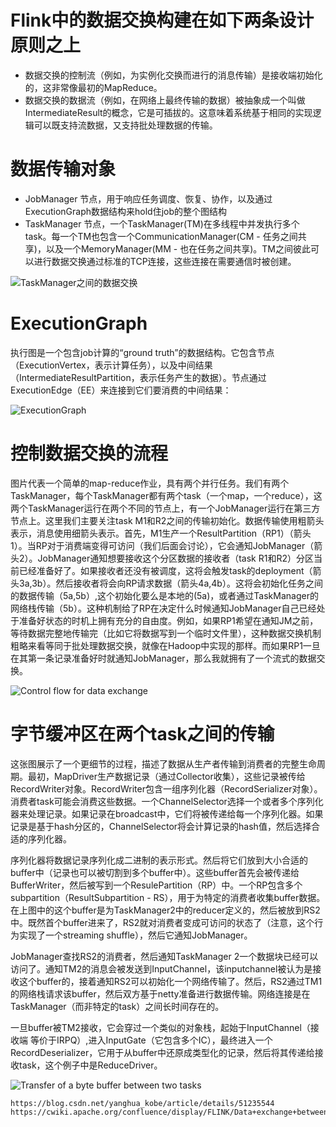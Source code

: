 # Flink中的数据交换构建在如下两条设计原则之上

* 数据交换的控制流（例如，为实例化交换而进行的消息传输）是接收端初始化的，这非常像最初的MapReduce。
* 数据交换的数据流（例如，在网络上最终传输的数据）被抽象成一个叫做IntermediateResult的概念，它是可插拔的。这意味着系统基于相同的实现逻辑可以既支持流数据，又支持批处理数据的传输。

# 数据传输对象
* JobManager 节点，用于响应任务调度、恢复、协作，以及通过ExecutionGraph数据结构来hold住job的整个图结构
* TaskManager 节点，一个TaskManager(TM)在多线程中并发执行多个task。每一个TM也包含一个CommunicationManager(CM - 任务之间共享)，以及一个MemoryManager(MM - 也在任务之间共享)。TM之间彼此可以进行数据交换通过标准的TCP连接，这些连接在需要通信时被创建。

![TaskManager之间的数据交换](https://cwiki.apache.org/confluence/download/attachments/53741520/jobmanager-taskmanagers.png?version=1&modificationDate=1426848220000&api=v2)

# ExecutionGraph
执行图是一个包含job计算的“ground truth”的数据结构。它包含节点（ExecutionVertex，表示计算任务），以及中间结果（IntermediateResultPartition，表示任务产生的数据）。节点通过ExecutionEdge（EE）来连接到它们要消费的中间结果：

![ExecutionGraph](https://cwiki.apache.org/confluence/download/attachments/53741520/executiongraph.png?version=2&modificationDate=1426849190000&api=v2)

# 控制数据交换的流程
图片代表一个简单的map-reduce作业，具有两个并行任务。我们有两个TaskManager，每个TaskManager都有两个task（一个map，一个reduce），这两个TaskManager运行在两个不同的节点上，有一个JobManager运行在第三方节点上。这里我们主要关注task M1和R2之间的传输初始化。数据传输使用粗箭头表示，消息使用细箭头表示。首先，M1生产一个ResultPartition（RP1）（箭头1）。当RP对于消费端变得可访问（我们后面会讨论），它会通知JobManager（箭头2）。JobManager通知想要接收这个分区数据的接收者（task R1和R2）分区当前已经准备好了。如果接收者还没有被调度，这将会触发task的deployment（箭头3a,3b）。然后接收者将会向RP请求数据（箭头4a,4b）。这将会初始化任务之间的数据传输（5a,5b）,这个初始化要么是本地的(5a)，或者通过TaskManager的网络栈传输（5b）。这种机制给了RP在决定什么时候通知JobManager自己已经处于准备好状态的时机上拥有充分的自由度。例如，如果RP1希望在通知JM之前，等待数据完整地传输完（比如它将数据写到一个临时文件里），这种数据交换机制粗略来看等同于批处理数据交换，就像在Hadoop中实现的那样。而如果RP1一旦在其第一条记录准备好时就通知JobManager，那么我就拥有了一个流式的数据交换。

![Control flow for data exchange](https://cwiki.apache.org/confluence/download/attachments/53741520/controlflow.png?version=1&modificationDate=1426849323000&api=v2)

# 字节缓冲区在两个task之间的传输

这张图展示了一个更细节的过程，描述了数据从生产者传输到消费者的完整生命周期。最初，MapDriver生产数据记录（通过Collector收集），这些记录被传给RecordWriter对象。RecordWriter包含一组序列化器（RecordSerializer对象）。消费者task可能会消费这些数据。一个ChannelSelector选择一个或者多个序列化器来处理记录。如果记录在broadcast中，它们将被传递给每一个序列化器。如果记录是基于hash分区的，ChannelSelector将会计算记录的hash值，然后选择合适的序列化器。

序列化器将数据记录序列化成二进制的表示形式。然后将它们放到大小合适的buffer中（记录也可以被切割到多个buffer中）。这些buffer首先会被传递给BufferWriter，然后被写到一个ResulePartition（RP）中。一个RP包含多个subpartition（ResultSubpartition - RS），用于为特定的消费者收集buffer数据。在上图中的这个buffer是为TaskManager2中的reducer定义的，然后被放到RS2中。既然首个buffer进来了，RS2就对消费者变成可访问的状态了（注意，这个行为实现了一个streaming shuffle），然后它通知JobManager。

JobManager查找RS2的消费者，然后通知TaskManager 2一个数据块已经可以访问了。通知TM2的消息会被发送到InputChannel，该inputchannel被认为是接收这个buffer的，接着通知RS2可以初始化一个网络传输了。然后，RS2通过TM1的网络栈请求该buffer，然后双方基于netty准备进行数据传输。网络连接是在TaskManager（而非特定的task）之间长时间存在的。

一旦buffer被TM2接收，它会穿过一个类似的对象栈，起始于InputChannel（接收端 等价于IRPQ）,进入InputGate（它包含多个IC），最终进入一个RecordDeserializer，它用于从buffer中还原成类型化的记录，然后将其传递给接收task，这个例子中是ReduceDriver。

![Transfer of a byte buffer between two tasks](https://cwiki.apache.org/confluence/download/attachments/53741520/transfer.png?version=1&modificationDate=1426849435000&api=v2)


    https://blog.csdn.net/yanghua_kobe/article/details/51235544
    https://cwiki.apache.org/confluence/display/FLINK/Data+exchange+between+tasks
